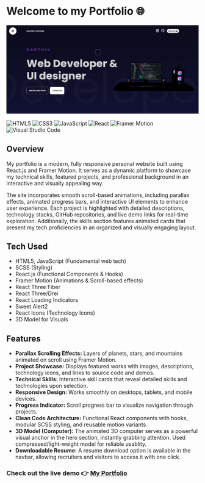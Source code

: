 # Welcome to my Portfolio 🌐
![myportfolio](./screenshot/home.JPG)

![HTML5](https://img.shields.io/badge/HTML5-E34F26?style=for-the-badge&logo=html5&logoColor=white)
![CSS3](https://img.shields.io/badge/CSS3-264de4?style=for-the-badge&logo=css3&logoColor=white)
![JavaScript](https://img.shields.io/badge/JavaScript-yellow?style=for-the-badge&logo=javascript&logoColor=black)
![React](https://img.shields.io/badge/React-20232A?style=for-the-badge&logo=react&logoColor=61DAFB)
![Framer Motion](https://img.shields.io/badge/Framer--Motion-black?style=for-the-badge&logo=framer&logoColor=white)
![Visual Studio Code](https://img.shields.io/badge/VS%20Code-007ACC?style=for-the-badge&logo=visualstudiocode&logoColor=white)


## Overview
My portfolio is a modern, fully responsive personal website built using React.js and Framer Motion. It serves as a dynamic platform to showcase my technical skills, featured projects, and professional background in an interactive and visually appealing way.  
  
The site incorporates smooth scroll-based animations, including parallax effects, animated progress bars, and interactive UI elements to enhance user experience. Each project is highlighted with detailed descriptions, technology stacks, GitHub repositories, and live demo links for real-time exploration. Additionally, the skills section features animated cards that present my tech proficiencies in an organized and visually engaging layout.

## Tech Used
- HTML5, JavaScript (Fundamental web tech)
- SCSS (Styling)
- React.js (Functional Components & Hooks)
- Framer Motion (Animations & Scroll-based effects)
- React Three Fiber
- React Three/Drei
- React Loading Indicators
- Sweet Alert2
- React Icons (Technology Icons)
- 3D Model for Visuals

## Features 
- **Parallax Scrolling Effects:** Layers of planets, stars, and mountains animated on scroll using Framer Motion.
- **Project Showcase:** Displays featured works with images, descriptions, technology icons, and links to source code and demos.
- **Technical Skills:** Interactive skill cards that reveal detailed skills and technologies upon selection.
- **Responsive Design:** Works smoothly on desktops, tablets, and mobile devices.
- **Progress Indicator:** Scroll progress bar to visualize navigation through projects.
- **Clean Code Architecture:** Functional React components with hooks, modular SCSS styling, and reusable motion variants.
- **3D Model (Computer):** The animated 3D computer serves as a powerful visual anchor in the hero section, instantly grabbing attention. Used compressed/light-weight model for reliable usablity.
- **Downloadable Resume:** A resume download option is available in the navbar, allowing recruiters and visitors to access it with one click.
 
### Check out the live demo 👉&nbsp;[My Portfolio](https://myportfolio-sandy-three-92.vercel.app)




